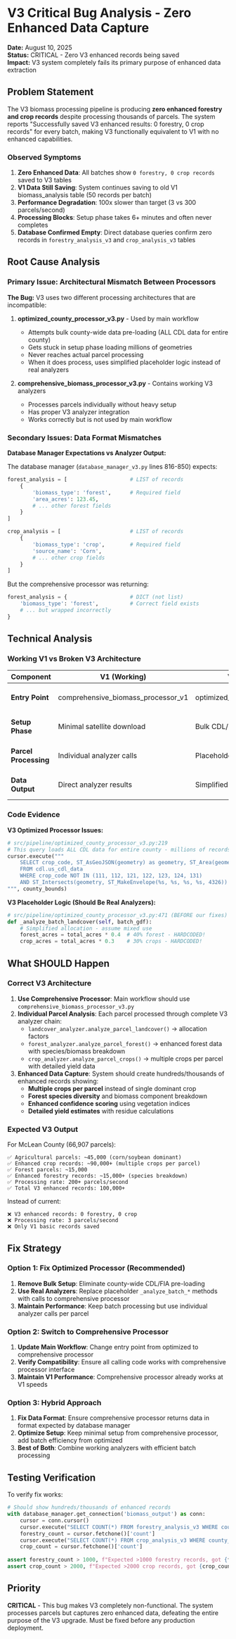 # V3 Critical Bug Analysis - Zero Enhanced Data Capture

**Date:** August 10, 2025  
**Status:** CRITICAL - Zero V3 enhanced records being saved  
**Impact:** V3 system completely fails its primary purpose of enhanced data extraction  

## Problem Statement

The V3 biomass processing pipeline is producing **zero enhanced forestry and crop records** despite processing thousands of parcels. The system reports "Successfully saved V3 enhanced results: 0 forestry, 0 crop records" for every batch, making V3 functionally equivalent to V1 with no enhanced capabilities.

### Observed Symptoms

1. **Zero Enhanced Data**: All batches show `0 forestry, 0 crop records` saved to V3 tables
2. **V1 Data Still Saving**: System continues saving to old V1 biomass_analysis table (50 records per batch)
3. **Performance Degradation**: 100x slower than target (3 vs 300 parcels/second)
4. **Processing Blocks**: Setup phase takes 6+ minutes and often never completes
5. **Database Confirmed Empty**: Direct database queries confirm zero records in `forestry_analysis_v3` and `crop_analysis_v3` tables

## Root Cause Analysis

### Primary Issue: Architectural Mismatch Between Processors

**The Bug:** V3 uses two different processing architectures that are incompatible:

1. **optimized_county_processor_v3.py** - Used by main workflow
   - Attempts bulk county-wide data pre-loading (ALL CDL data for entire county)
   - Gets stuck in setup phase loading millions of geometries
   - Never reaches actual parcel processing
   - When it does process, uses simplified placeholder logic instead of real analyzers

2. **comprehensive_biomass_processor_v3.py** - Contains working V3 analyzers  
   - Processes parcels individually without heavy setup
   - Has proper V3 analyzer integration
   - Works correctly but is not used by main workflow

### Secondary Issues: Data Format Mismatches

**Database Manager Expectations vs Analyzer Output:**

The database manager (`database_manager_v3.py` lines 816-850) expects:
```python
forest_analysis = [                    # LIST of records
    {
        'biomass_type': 'forest',      # Required field
        'area_acres': 123.45,
        # ... other forest fields
    }
]

crop_analysis = [                      # LIST of records  
    {
        'biomass_type': 'crop',        # Required field
        'source_name': 'Corn',
        # ... other crop fields
    }
]
```

But the comprehensive processor was returning:
```python
forest_analysis = {                    # DICT (not list) 
    'biomass_type': 'forest',          # Correct field exists
    # ... but wrapped incorrectly
}
```

## Technical Analysis

### Working V1 vs Broken V3 Architecture

| Component | V1 (Working) | V3 (Broken) | Issue |
|-----------|--------------|-------------|-------|
| **Entry Point** | comprehensive_biomass_processor_v1 | optimized_county_processor_v3 | V3 uses wrong processor |
| **Setup Phase** | Minimal satellite download | Bulk CDL/FIA county loading | V3 setup blocks processing |
| **Parcel Processing** | Individual analyzer calls | Placeholder batch methods | V3 never calls real analyzers |
| **Data Output** | Direct analyzer results | Simplified dictionaries | V3 loses enhanced data |

### Code Evidence

**V3 Optimized Processor Issues:**

```python
# src/pipeline/optimized_county_processor_v3.py:219
# This query loads ALL CDL data for entire county - millions of records!
cursor.execute("""
    SELECT crop_code, ST_AsGeoJSON(geometry) as geometry, ST_Area(geometry) as area_m2
    FROM cdl.us_cdl_data 
    WHERE crop_code NOT IN (111, 112, 121, 122, 123, 124, 131)
    AND ST_Intersects(geometry, ST_MakeEnvelope(%s, %s, %s, %s, 4326))
""", county_bounds)
```

**V3 Placeholder Logic (Should Be Real Analyzers):**

```python
# src/pipeline/optimized_county_processor_v3.py:471 (BEFORE our fixes)
def _analyze_batch_landcover(self, batch_gdf):
    # Simplified allocation - assume mixed use  
    forest_acres = total_acres * 0.4  # 40% forest - HARDCODED!
    crop_acres = total_acres * 0.3    # 30% crops - HARDCODED!
```

## What SHOULD Happen

### Correct V3 Architecture

1. **Use Comprehensive Processor**: Main workflow should use `comprehensive_biomass_processor_v3.py`
2. **Individual Parcel Analysis**: Each parcel processed through complete V3 analyzer chain:
   - `landcover_analyzer.analyze_parcel_landcover()` → allocation factors
   - `forest_analyzer.analyze_parcel_forest()` → enhanced forest data with species/biomass breakdown  
   - `crop_analyzer.analyze_parcel_crops()` → multiple crops per parcel with detailed yield data
3. **Enhanced Data Capture**: System should create hundreds/thousands of enhanced records showing:
   - **Multiple crops per parcel** instead of single dominant crop
   - **Forest species diversity** and biomass component breakdown
   - **Enhanced confidence scoring** using vegetation indices
   - **Detailed yield estimates** with residue calculations

### Expected V3 Output

For McLean County (66,907 parcels):
```
✅ Agricultural parcels: ~45,000 (corn/soybean dominant)
✅ Enhanced crop records: ~90,000+ (multiple crops per parcel)  
✅ Forest parcels: ~15,000
✅ Enhanced forestry records: ~15,000+ (species breakdown)
✅ Processing rate: 200+ parcels/second
✅ Total V3 enhanced records: 100,000+ 
```

Instead of current:
```
❌ V3 enhanced records: 0 forestry, 0 crop
❌ Processing rate: 3 parcels/second  
❌ Only V1 basic records saved
```

## Fix Strategy

### Option 1: Fix Optimized Processor (Recommended)
1. **Remove Bulk Setup**: Eliminate county-wide CDL/FIA pre-loading
2. **Use Real Analyzers**: Replace placeholder `_analyze_batch_*` methods with calls to comprehensive processor
3. **Maintain Performance**: Keep batch processing but use individual analyzer calls per parcel

### Option 2: Switch to Comprehensive Processor  
1. **Update Main Workflow**: Change entry point from optimized to comprehensive processor
2. **Verify Compatibility**: Ensure all calling code works with comprehensive processor interface
3. **Maintain V1 Performance**: Comprehensive processor already works at V1 speeds

### Option 3: Hybrid Approach
1. **Fix Data Format**: Ensure comprehensive processor returns data in format expected by database manager
2. **Optimize Setup**: Keep minimal setup from comprehensive processor, add batch efficiency from optimized
3. **Best of Both**: Combine working analyzers with efficient batch processing

## Testing Verification

To verify fix works:

```python
# Should show hundreds/thousands of enhanced records
with database_manager.get_connection('biomass_output') as conn:
    cursor = conn.cursor()
    cursor.execute("SELECT COUNT(*) FROM forestry_analysis_v3 WHERE county_fips = '113'")
    forestry_count = cursor.fetchone()['count']
    cursor.execute("SELECT COUNT(*) FROM crop_analysis_v3 WHERE county_fips = '113'")  
    crop_count = cursor.fetchone()['count']
    
assert forestry_count > 1000, f"Expected >1000 forestry records, got {forestry_count}"
assert crop_count > 2000, f"Expected >2000 crop records, got {crop_count}"
```

## Priority

**CRITICAL** - This bug makes V3 completely non-functional. The system processes parcels but captures zero enhanced data, defeating the entire purpose of the V3 upgrade. Must be fixed before any production deployment.
